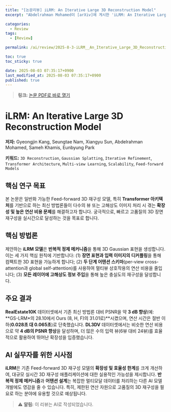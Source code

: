 ```yaml
---
title: "[논문리뷰] iLRM: An Iterative Large 3D Reconstruction Model"
excerpt: "Abdelrahman Mohamed이 [arXiv]에 게시한 'iLRM: An Iterative Large 3D Reconstruction Model' 논문에 대한 자세한 리뷰입니다."

categories:
  - Review
tags:
  - [Review]

permalink: /ai/review/2025-8-3-iLRM__An_Iterative_Large_3D_Reconstruction_Model/

toc: true
toc_sticky: true

date: 2025-08-03 07:35:17+0900
last_modified_at: 2025-08-03 07:35:17+0900
published: true
---
```

> **링크:** [논문 PDF로 바로 열기](https://arxiv.org/abs/2507.23277)

# iLRM: An Iterative Large 3D Reconstruction Model

**저자:** Gyeongjin Kang, Seungtae Nam, Xiangyu Sun, Abdelrahman Mohamed, Sameh Khamis, Eunbyung Park

**키워드:** `3D Reconstruction`, `Gaussian Splatting`, `Iterative Refinement`, `Transformer Architecture`, `Multi-view Learning`, `Scalability`, `Feed-forward Models`

## 핵심 연구 목표
본 논문은 일반화 가능한 Feed-forward 3D 재구성 모델, 특히 **Transformer 아키텍처**를 기반으로 하는 최신 방법론들이 다수의 뷰 또는 고해상도 이미지 처리 시 겪는 **확장성 및 높은 연산 비용 문제**를 해결하고자 합니다. 궁극적으로, 빠르고 고품질의 3D 장면 재구성을 실시간으로 달성하는 것을 목표로 합니다.

## 핵심 방법론
제안하는 **iLRM 모델**은 **반복적 정제 메커니즘**을 통해 3D Gaussian 표현을 생성합니다. 이는 세 가지 핵심 원칙에 기반합니다: (1) **장면 표현과 입력 이미지의 디커플링**을 통해 컴팩트한 3D 표현을 가능하게 합니다; (2) **두 단계 어텐션 스키마**(per-view cross-attention과 global self-attention)를 사용하여 멀티뷰 상호작용의 연산 비용을 줄입니다; (3) **모든 레이어에 고해상도 정보 주입**을 통해 높은 충실도의 재구성을 달성합니다.

## 주요 결과
**RealEstate10K** 데이터셋에서 기존 최신 방법론 대비 PSNR을 약 **3 dB 향상**(예: **GS-LRM*의 28.10에서 Ours (8, H, F)의 31.01로)**시켰으며, 연산 시간은 절반 이하(**0.028초 대 0.065초**)로 단축했습니다. **DL3DV** 데이터셋에서는 비슷한 연산 비용으로 약 **4 dB의 PSNR 향상**을 달성하며, 더 많은 수의 입력 뷰(6뷰 대비 24뷰)를 효율적으로 활용하여 뛰어난 확장성을 입증했습니다.

## AI 실무자를 위한 시사점
**iLRM**은 기존 Feed-forward 3D 재구성 모델의 **확장성 및 효율성 한계**를 크게 개선하여, 대규모 실시간 3D 재구성 애플리케이션에 대한 실용적인 가능성을 제시합니다. **반복적 정제 메커니즘**과 **어텐션 설계**는 복잡한 멀티모달 데이터를 처리하는 다른 AI 모델 개발에도 영감을 줄 수 있습니다. 특히, 제한된 연산 자원으로 고품질의 3D 재구성을 필요로 하는 분야에 유용할 것으로 예상됩니다.

> ⚠️ **알림:** 이 리뷰는 AI로 작성되었습니다.
